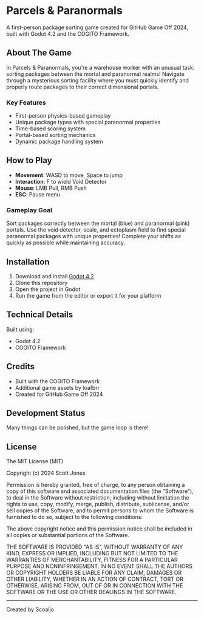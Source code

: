 # Parcels & Paranormals
A first-person package sorting game created for GitHub Game Off 2024, built with Godot 4.2 and the COGITO Framework.

## About The Game
In Parcels & Paranormals, you're a warehouse worker with an unusual task: sorting packages between the mortal and paranormal realms! Navigate through a mysterious sorting facility where you must quickly identify and properly route packages to their correct dimensional portals.

### Key Features
- First-person physics-based gameplay
- Unique package types with special paranormal properties
- Time-based scoring system
- Portal-based sorting mechanics
- Dynamic package handling system

## How to Play
- **Movement**: WASD to move, Space to jump
- **Interaction**: F to wield Void Detector
- **Mouse**: LMB Pull, RMB Push
- **ESC**: Pause menu

### Gameplay Goal
Sort packages correctly between the mortal (blue) and paranormal (pink) portals. Use the void detector, scale, and ectoplasm field to find special paranormal packages with unique properties! Complete your shifts as quickly as possible while maintaining accuracy.

## Installation
1. Download and install [Godot 4.2](https://godotengine.org/download)
2. Clone this repository
3. Open the project in Godot
4. Run the game from the editor or export it for your platform

## Technical Details
Built using:
- Godot 4.2
- COGITO Framework

## Credits
- Built with the COGITO Framework
- Additional game assets by loafbrr
- Created for GitHub Game Off 2024

## Development Status
Many things can be polished, but the game loop is there!

## License
The MIT License (MIT)

Copyright (c) 2024 Scott Jones

Permission is hereby granted, free of charge, to any person obtaining a copy of this software and associated documentation files (the "Software"), to deal in the Software without restriction, including without limitation the rights to use, copy, modify, merge, publish, distribute, sublicense, and/or sell copies of the Software, and to permit persons to whom the Software is furnished to do so, subject to the following conditions:

The above copyright notice and this permission notice shall be included in all copies or substantial portions of the Software.

THE SOFTWARE IS PROVIDED "AS IS", WITHOUT WARRANTY OF ANY KIND, EXPRESS OR IMPLIED, INCLUDING BUT NOT LIMITED TO THE WARRANTIES OF MERCHANTABILITY, FITNESS FOR A PARTICULAR PURPOSE AND NONINFRINGEMENT. IN NO EVENT SHALL THE AUTHORS OR COPYRIGHT HOLDERS BE LIABLE FOR ANY CLAIM, DAMAGES OR OTHER LIABILITY, WHETHER IN AN ACTION OF CONTRACT, TORT OR OTHERWISE, ARISING FROM, OUT OF OR IN CONNECTION WITH THE SOFTWARE OR THE USE OR OTHER DEALINGS IN THE SOFTWARE.

---
Created by Scoaljo
